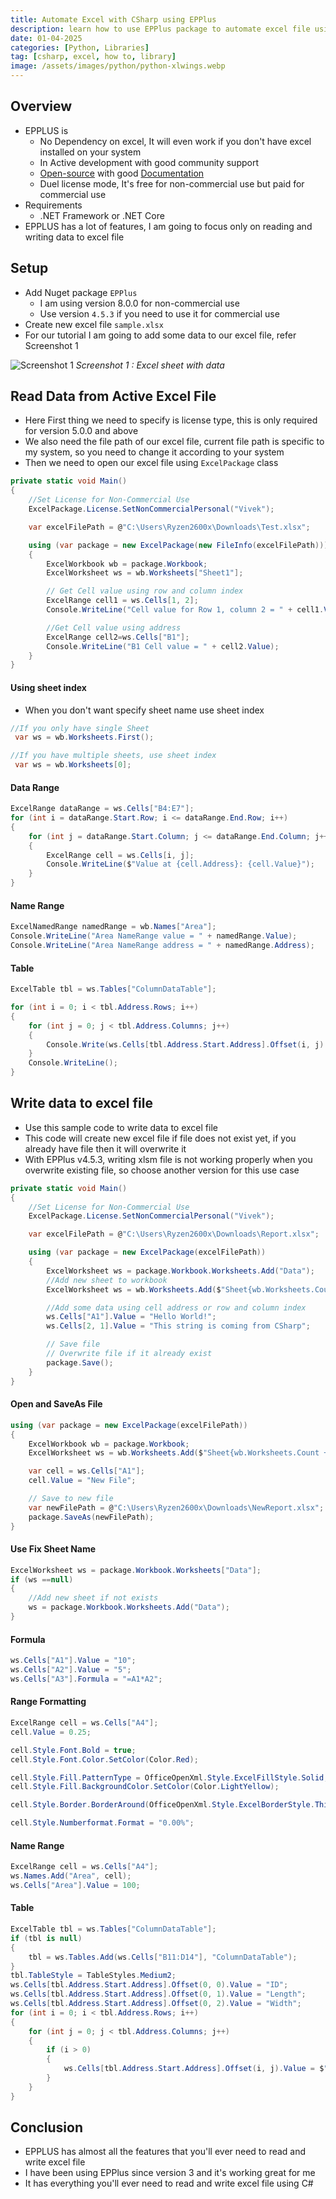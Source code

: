 ```yaml
---
title: Automate Excel with CSharp using EPPlus
description: learn how to use EPPlus package to automate excel file using python
date: 01-04-2025
categories: [Python, Libraries]
tag: [csharp, excel, how to, library]
image: /assets/images/python/python-xlwings.webp
---
```


## Overview
- EPPLUS is 
  - No Dependency on excel, It will even work if you don't have excel installed on your system
  - In Active development with good community support
  - [Open-source](https://github.com/EPPlusSoftware/EPPlus) with good [Documentation](https://epplussoftware.com/en/Developers/)
  - Duel license mode, It's free for non-commercial use but paid for commercial use
- Requirements
  - .NET Framework or .NET Core
- EPPLUS has a lot of features, I am going to focus only on reading and writing data to excel file

## Setup
- Add Nuget package `EPPlus`
  - I am using version 8.0.0 for non-commercial use
  - Use version `4.5.3` if you need to use it for commercial use
- Create new excel file `sample.xlsx`
- For our tutorial I am going to add some data to our excel file, refer Screenshot 1
  
![Screenshot 1](/assets/images/python/python-xlwings-1.webp)
_Screenshot 1 : Excel sheet with data_

## Read Data from Active Excel File
- Here First thing we need to specify is license type, this is only required for version 5.0.0 and above
- We also need the file path of our excel file, current file path is specific to my system, so you need to change it according to your system
- Then we need to open our excel file using `ExcelPackage` class


```csharp
private static void Main()
{
    //Set License for Non-Commercial Use
    ExcelPackage.License.SetNonCommercialPersonal("Vivek");

    var excelFilePath = @"C:\Users\Ryzen2600x\Downloads\Test.xlsx";

    using (var package = new ExcelPackage(new FileInfo(excelFilePath)))
    {
        ExcelWorkbook wb = package.Workbook;
        ExcelWorksheet ws = wb.Worksheets["Sheet1"];

        // Get Cell value using row and column index
        ExcelRange cell1 = ws.Cells[1, 2];
        Console.WriteLine("Cell value for Row 1, column 2 = " + cell1.Value);

        //Get Cell value using address
        ExcelRange cell2=ws.Cells["B1"];
        Console.WriteLine("B1 Cell value = " + cell2.Value);
    }
}
```
#### Using sheet index
- When you don't want specify sheet name use sheet index

```csharp
//If you only have single Sheet
 var ws = wb.Worksheets.First();
```
```csharp
//If you have multiple sheets, use sheet index
 var ws = wb.Worksheets[0];
```

#### Data Range
```csharp
ExcelRange dataRange = ws.Cells["B4:E7"];
for (int i = dataRange.Start.Row; i <= dataRange.End.Row; i++)
{
    for (int j = dataRange.Start.Column; j <= dataRange.End.Column; j++)
    {
        ExcelRange cell = ws.Cells[i, j];
        Console.WriteLine($"Value at {cell.Address}: {cell.Value}");
    }
}
```

#### Name Range
```csharp
ExcelNamedRange namedRange = wb.Names["Area"];
Console.WriteLine("Area NameRange value = " + namedRange.Value);
Console.WriteLine("Area NameRange address = " + namedRange.Address);
```

#### Table
```csharp
ExcelTable tbl = ws.Tables["ColumnDataTable"];

for (int i = 0; i < tbl.Address.Rows; i++)
{
    for (int j = 0; j < tbl.Address.Columns; j++)
    {
        Console.Write(ws.Cells[tbl.Address.Start.Address].Offset(i, j).Value + ",");
    }
    Console.WriteLine();
}
```

## Write data to excel file
- Use this sample code to write data to excel file
- This code will create new excel file if file does not exist yet, if  you already have file then it will overwrite it
- With EPPlus v4.5.3, writing xlsm file is not working properly when you overwrite existing file, so choose another version for this use case

```csharp
private static void Main()
{
    //Set License for Non-Commercial Use
    ExcelPackage.License.SetNonCommercialPersonal("Vivek");

    var excelFilePath = @"C:\Users\Ryzen2600x\Downloads\Report.xlsx";

    using (var package = new ExcelPackage(excelFilePath))
    {
        ExcelWorksheet ws = package.Workbook.Worksheets.Add("Data");
        //Add new sheet to workbook
        ExcelWorksheet ws = wb.Worksheets.Add($"Sheet{wb.Worksheets.Count + 1}");

        //Add some data using cell address or row and column index
        ws.Cells["A1"].Value = "Hello World!";
        ws.Cells[2, 1].Value = "This string is coming from CSharp";

        // Save file 
        // Overwrite file if it already exist
        package.Save();
    }
}
```

#### Open and SaveAs File
```csharp
using (var package = new ExcelPackage(excelFilePath))
{
    ExcelWorkbook wb = package.Workbook;
    ExcelWorksheet ws = wb.Worksheets.Add($"Sheet{wb.Worksheets.Count + 1}");

    var cell = ws.Cells["A1"];
    cell.Value = "New File";

    // Save to new file
    var newFilePath = @"C:\Users\Ryzen2600x\Downloads\NewReport.xlsx";
    package.SaveAs(newFilePath);
}
```

#### Use Fix Sheet Name
```csharp
ExcelWorksheet ws = package.Workbook.Worksheets["Data"];
if (ws ==null)
{
    //Add new sheet if not exists
    ws = package.Workbook.Worksheets.Add("Data");
}
```
#### Formula
```csharp
ws.Cells["A1"].Value = "10";
ws.Cells["A2"].Value = "5";
ws.Cells["A3"].Formula = "=A1*A2";
```

#### Range Formatting
```csharp
ExcelRange cell = ws.Cells["A4"];
cell.Value = 0.25;

cell.Style.Font.Bold = true;
cell.Style.Font.Color.SetColor(Color.Red);

cell.Style.Fill.PatternType = OfficeOpenXml.Style.ExcelFillStyle.Solid;
cell.Style.Fill.BackgroundColor.SetColor(Color.LightYellow);

cell.Style.Border.BorderAround(OfficeOpenXml.Style.ExcelBorderStyle.Thin);

cell.Style.Numberformat.Format = "0.00%";
```

#### Name Range
```csharp
ExcelRange cell = ws.Cells["A4"];
ws.Names.Add("Area", cell);
ws.Cells["Area"].Value = 100;
```
#### Table
```csharp
ExcelTable tbl = ws.Tables["ColumnDataTable"];
if (tbl is null)
{
    tbl = ws.Tables.Add(ws.Cells["B11:D14"], "ColumnDataTable");
}
tbl.TableStyle = TableStyles.Medium2;
ws.Cells[tbl.Address.Start.Address].Offset(0, 0).Value = "ID";
ws.Cells[tbl.Address.Start.Address].Offset(0, 1).Value = "Length";
ws.Cells[tbl.Address.Start.Address].Offset(0, 2).Value = "Width";
for (int i = 0; i < tbl.Address.Rows; i++)
{
    for (int j = 0; j < tbl.Address.Columns; j++)
    {
        if (i > 0)
        {
            ws.Cells[tbl.Address.Start.Address].Offset(i, j).Value = $"{i+1}{j+1}";
        }
    }
}
```

## Conclusion
- EPPLUS has almost all the features that you'll ever need to read and write excel file
- I have been using EPPlus since version 3 and it's working great for me
- It has everything you'll ever need to read and write excel file using C#

